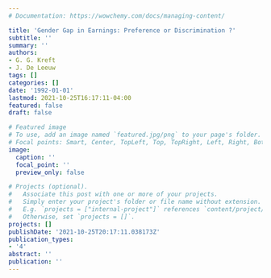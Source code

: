 ```yaml
---
# Documentation: https://wowchemy.com/docs/managing-content/

title: 'Gender Gap in Earnings: Preference or Discrimination ?'
subtitle: ''
summary: ''
authors:
- G. G. Kreft
- J. De Leeuw
tags: []
categories: []
date: '1992-01-01'
lastmod: 2021-10-25T16:17:11-04:00
featured: false
draft: false

# Featured image
# To use, add an image named `featured.jpg/png` to your page's folder.
# Focal points: Smart, Center, TopLeft, Top, TopRight, Left, Right, BottomLeft, Bottom, BottomRight.
image:
  caption: ''
  focal_point: ''
  preview_only: false

# Projects (optional).
#   Associate this post with one or more of your projects.
#   Simply enter your project's folder or file name without extension.
#   E.g. `projects = ["internal-project"]` references `content/project/deep-learning/index.md`.
#   Otherwise, set `projects = []`.
projects: []
publishDate: '2021-10-25T20:17:11.038173Z'
publication_types:
- '4'
abstract: ''
publication: ''
---
```

